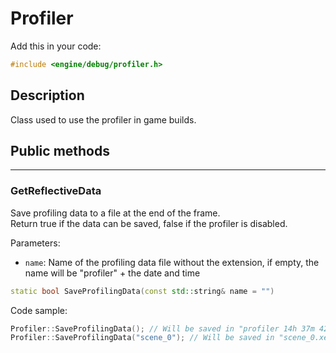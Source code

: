 # Profiler

Add this in your code:
```cpp
#include <engine/debug/profiler.h>
```

## Description

Class used to use the profiler in game builds.

## Public methods

---
### GetReflectiveData
Save profiling data to a file at the end of the frame.<br>
Return true if the data can be saved, false if the profiler is disabled.

Parameters:
- `name`: Name of the profiling data file without the extension, if empty, the name will be "profiler" + the date and time
```cpp
static bool SaveProfilingData(const std::string& name = "")
```
Code sample:
```cpp
Profiler::SaveProfilingData(); // Will be saved in "profiler 14h 37m 42s 9d 7m 2025y.xenp"
Profiler::SaveProfilingData("scene_0"); // Will be saved in "scene_0.xenp"
```